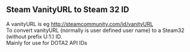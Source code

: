 ## Steam VanityURL to Steam 32 ID

A vanityURL is eg http://steamcommunity.com/id/vanityURL  
To convert vanityURL (normally is user defined user name) to a Steam32 (without prefix U:1:) ID.  
Mainly for use for DOTA2 API IDs
